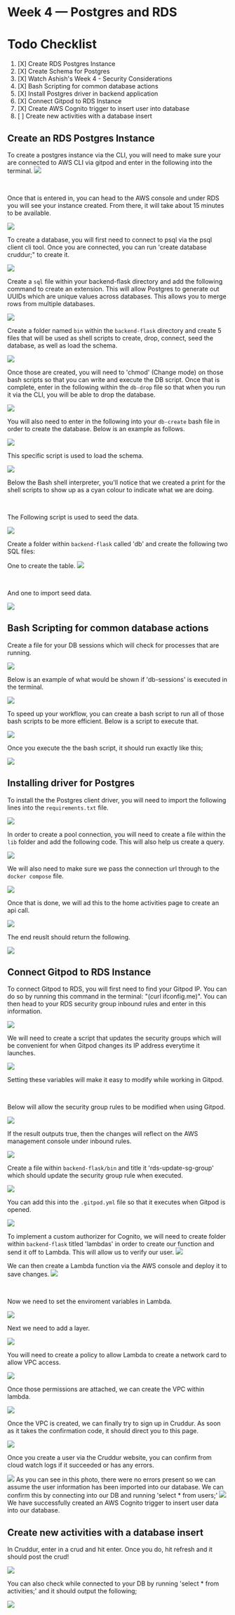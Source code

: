 # Week 4 — Postgres and RDS

# Todo Checklist 

1. [X] Create RDS Postgres Instance
2. [X] Create Schema for Postgres 
3. [X] Watch Ashish's Week 4 - Security Considerations 
4. [X] Bash Scripting for common database actions 
5. [X] Install Postgres driver in backend application 
6. [X] Connect Gitpod to RDS Instance
7. [X] Create AWS Cognito trigger to insert user into database 
8. [ ] Create new activities with a database insert 



## Create an RDS Postgres Instance 

To create a postgres instance via the CLI, you will need to make sure your are connected to AWS CLI via gitpod and enter in the following into the terminal. 
<img src= ./images/RDSIst.png>

<br />


Once that is entered in, you can head to the AWS console and under RDS you will see your instance created. From there, it will take about 15 minutes to be available.

<img src= ./images/AWSRDS.png>

<br />

To create a database, you will first need to connect to psql via the psql client cli tool. Once you are connected, you can run 'create database cruddur;" to create it. 

<img src= ./images/CreateDB.png>

<br />

Create a `sql` file within your backend-flask directory and add the following command to create an extension. This will allow Postgres to generate out UUIDs which are unique values across databases. This allows you to merge rows from multiple databases. 

<img src= ./images/RunScript.png>

<br />


Create a folder named `bin` within the `backend-flask` directory and create 5 files that will be used as shell scripts to create, drop, connect, seed the database, as well as load the schema. 

<img src= ./images/DBFiles.png>

<br />

Once those are created, you will need to 'chmod' (Change mode) on those bash scripts so that you can write and execute the DB script. Once that is complete, enter in the following within the `db-drop` file so that when you run it via the CLI, you will be able to drop the database. 

<img src= ./images/DBDrop.png>

<br />

You will also need to enter in the following into your `db-create` bash file in order to create the database. Below is an example as follows.

<img src= ./images/CreateDB1.png>

<br />

This specific script is used to load the schema. 

<img src= ./images/SchemaBash.png>

Below the Bash shell interpreter, you'll notice that we created a print for the shell scripts to show up as a cyan colour to indicate what we are doing.

<br />

The Following script is used to seed the data. 

<img src= ./images/Seed.png>

<br />

Create a folder within `backend-flask` called 'db' and create the following two SQL files:
<br />

One to create the table.
<img src= ./images/CreateTable.png>

<br />

And one to import seed data. 

<img src= ./images/SeedData.png>

<br />

## Bash Scripting for common database actions 

Create a file for your DB sessions which will check for processes that are running. 

<img src= ./images/DBSesh.png>

<br />

Below is an example of what would be shown if 'db-sessions' is executed in the terminal. 

<img src= ./images/SeshProof.png>

<br />

To speed up your workflow, you can create a bash script to run all of those bash scripts to be more efficient. 
Below is a script to execute that. 

<img src= ./images/Setup.png>

<br />

Once you execute the the bash script, it should run exactly like this;

<img src= ./images/SetU.png>


## Installing driver for Postgres


To install the the Postgres client driver, you will need to import the following lines into the `requirements.txt` file.

<img src= ./images/PSQLDriver.png>


<br />

In order to create a pool connection, you will need to create a file within the `lib` folder and add the following code. This will also help us create a query.

<img src= ./images/ConPool.png>


<br />

We will also need to make sure we pass the connection url through to the `docker compose` file. 

<img src= ./images/ConURL.png>

<br />

Once that is done, we will ad this to the home activities page to create an api call. 

<img src= ./images/APICall.png>

<br />

The end reuslt should return the following.

<img src= ./images/APIResult.png>

<br />



## Connect Gitpod to RDS Instance

To connect Gitpod to RDS, you will first need to find your Gitpod IP. You can do so by running this command in the terminal: "(curl ifconfig.me)". You can then head to your RDS security group inbound rules and enter in this information.

<img src= ./images/EditInbound.png>


<br />

We will need to create a script that updates the security groups which will be convenient for when Gitpod changes its IP address everytime it launches. 

<img src= ./images/EditSG.png>

Setting these variables will make it easy to modify while working in Gitpod.

<br />

Below will allow the security group rules to be modified when using Gitpod.

<img src= ./images/EditSGG.png>

If the result outputs true, then the changes will reflect on the AWS management console under inbound rules. 

<img src= ./images/CMIR.png>

<br />


Create a file within `backend-flask/bin` and title it 'rds-update-sg-group' which should update the security group rule when executed. 

<img src= ./images/RDSScript.png>

<br />

You can add this into the  `.gitpod.yml` file so that it executes when Gitpod is opened. 

<img src= ./images/gityamlU.png>

<br />

To implement a custom authorizer for Cognito, we will need to create folder within `backend-flask` titled 'lambdas' in order to create our function and send it off to Lambda. This will allow us to verify our user. 
<img src= ./images/PostConfirm.png>

We can then create a Lambda function via the AWS console and deploy it to save changes.
<img src= ./images/LamCode.png>


<br />


Now we need to set the enviroment variables in Lambda. 

<img src= ./images/LamVar.png>


Next we need to add a layer. 

<img src= ./images/Layer.png>

<br />

You will need to create a policy to allow Lambda to create a network card to allow VPC access.

<img src= ./images/PolicyIAM.png>


Once those permissions are attached, we can create the VPC within lambda. 

<img src= ./images/LamVPC.png>

<br />

Once the VPC is created, we can finally try to sign up in Cruddur. As soon as it takes the confirmation code, it should direct you to this page.

<img src= ./images/Cogtest.png>

<br />

Once you create a user via the Cruddur website, you can confirm from cloud watch logs if it succeeded or has any errors. 

<img src= ./images/DBUser.png>
As you can see in this photo, there were no errors present so we can assume the user information has been imported into our database. We can confirm this by connecting into our DB and running 'select * from users;'

<img src= ./images/UserDataDB.png>
We have successfully created an AWS Cognito trigger to insert user data into our database.

<br />

## Create new activities with a database insert

In Cruddur, enter in a crud and hit enter. Once you do, hit refresh and it should post the crud!

<img src= ./images/CruddurActivity.png>


You can also check while connected to your DB by running 'select * from activities;' and it should output the following;

<img src= ./images/DBActivity.png>












